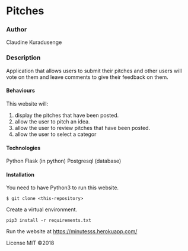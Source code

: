 # Pitches

### Author
Claudine Kuradusenge

### Description
Application that allows users to submit their pitches and other users will vote on them and leave comments to give their feedback on them.

#### Behaviours
This website will:
1. display the pitches that have been posted.
2. allow the user to pitch an idea.
3. allow the user to review pitches that have been posted.
4. allow the user to select a categor

#### Technologies
Python
Flask (in python)
Postgresql (database)

#### Installation
You need to have Python3 to run this website.

 `$ git clone <this-repository>`
 
 Create a virtual environment.
 
 `pip3 install -r requirements.txt`

Run the website at https://minutesss.herokuapp.com/



License
MIT ©2018

